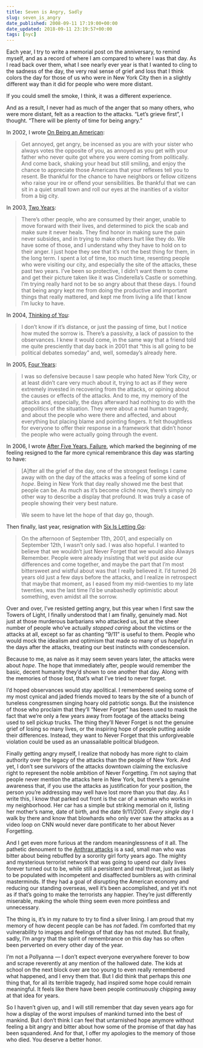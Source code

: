 ```yaml
---
title: Seven is Angry, Sadly
slug: seven_is_angry
date_published: 2008-09-11 17:19:00+00:00
date_updated: 2018-09-11 23:19:57+00:00
tags: [nyc]
---
```

Each year, I try to write a memorial post on the anniversary, to remind myself, and as a record of where I am compared to where I was that day. As I read back over them, what I see nearly ever year is that I wanted to cling to the sadness of the day, the very real sense of grief and loss that I think colors the day for those of us who were in New York City then in a slightly different way than it did for people who were more distant.

If you could smell the smoke, I think, it was a different experience.

And as a result, I never had as much of the anger that so many others, who were more distant, felt as a reaction to the attacks. “Let’s grieve first”, I thought. “There will be plenty of time for being angry.”

In 2002, I wrote [On Being an American](/2002/09/on-being-an-ame):

> Get annoyed, get angry, be incensed as you are with your sister who always votes the opposite of you, as annoyed as you get with your father who never quite got where you were coming from politically. And come back, shaking your head but still smiling, and enjoy the chance to appreciate those Americans that your reflexes tell you to resent. Be thankful for the chance to have neighbors or fellow citizens who raise your ire or offend your sensibilities. Be thankful that we can sit in a quiet small town and roll our eyes at the inanities of a visitor from a big city.

In 2003, [Two Years](/2003/09/two-years):

> There’s other people, who are consumed by their anger, unable to move forward with their lives, and determined to pick the scab and make sure it never heals. They find honor in making sure the pain never subsides, and in trying to make others hurt like they do. We have some of those, and I understand why they have to hold on to their anger. I just hope they see that it’s not the best thing for them, in the long term. I spent a lot of time, too much time, resenting people who were visiting our city, and especially the site of the attacks, these past two years. I’ve been so protective, I didn’t want them to come and get their picture taken like it was Cinderella’s Castle or something. I’m trying really hard not to be so angry about that these days. I found that being angry kept me from doing the productive and important things that really mattered, and kept me from living a life that I know I’m lucky to have.

In 2004, [Thinking of You](/2004/09/thinking-of-you):

> I don’t know if it’s distance, or just the passing of time, but I notice how muted the sorrow is. There’s a passivity, a lack of passion to the observances. I knew it would come, in the same way that a friend told me quite presciently that day back in 2001 that “this is all going to be political debates someday” and, well, someday’s already here.

In 2005, [Four Years](/2005/09/four-years):

> I was so defensive because I saw people who hated New York City, or at least didn’t care very much about it, trying to act as if they were extremely invested in recovering from the attacks, or opining about the causes or effects of the attacks. And to me, my memory of the attacks and, especially, the days afterward had nothing to do with the geopolitics of the situation. They were about a real human tragedy, and about the people who were there and affected, and about everything but placing blame and pointing fingers. It felt thoughtless for everyone to offer their response in a framework that didn’t honor the people who were actually going through the event.

In 2006, I wrote [After Five Years, Failure](/2006/09/after-five-years-failure), which marked the beginning of me feeling resigned to the far more cynical remembrance this day was starting to have:

> [A]fter all the grief of the day, one of the strongest feelings I came away with on the day of the attacks was a feeling of some kind of *hope*. Being in New York that day really showed me the best that people can be. As much as it’s become cliché now, there’s simply no other way to describe a display that profound. It was truly a case of people showing their very best nature.
> 
> We seem to have let the hope of that day go, though.

Then finally, last year, resignation with [Six Is Letting Go](/2007/09/six-is-letting-go):

> On the afternoon of September 11th, 2001, and especially on September 12th, I wasn’t only sad. I was also hopeful. I wanted to believe that we wouldn’t just Never Forget that we would also Always Remember. People were already insisting that we’d put aside our differences and come together, and maybe the part that I’m most bittersweet and wistful about was that I really believed it. I’d turned 26 years old just a few days before the attacks, and I realize in retrospect that maybe that moment, as I eased from my mid-twenties to my late twenties, was the last time I’d be unabashedly optimistic about something, even amidst all the sorrow.

Over and over, I’ve resisted getting angry, but this year when I first saw the Towers of Light, I finally understood that I am finally, genuinely mad. Not just at those murderous barbarians who attacked us, but at the sheer number of people who’ve actually *stopped caring* about the victims or the attacks at all, except so far as chanting “9/11” is useful to them. People who would mock the idealism and optimism that made so many of us *hopeful* in the days after the attacks, treating our best instincts with condescension.

Because to me, as naive as it may seem seven years later, the attacks were about *hope*. The hope that immediately after, people would remember the basic, decent humanity they’d shown to one another that day. Along with the memories of those lost, that’s what I’ve tried to never forget.

I’d hoped observances would stay apolitical. I remembered seeing some of my most cynical and jaded friends moved to tears by the site of a bunch of tuneless congressmen singing hoary old patriotic songs. But the insistence of those who proclaim that they’ll “Never Forget” has been used to mask the fact that we’re only a few years away from footage of the attacks being used to sell pickup trucks. The thing they’ll Never Forget is not the genuine grief of losing so many lives, or the inspiring hope of people putting aside their differences. Instead, they want to Never Forget that this unforgiveable violation could be used as an unassailable political bludgeon.

Finally getting angry myself, I realize that nobody has more right to claim authority over the legacy of the attacks than the people of New York. And yet, I don’t see survivors of the attacks downtown claiming the exclusive right to represent the noble ambition of Never Forgetting. I’m not saying that people never mention the attacks here in New York, but there’s a genuine awareness that, if you use the attacks as justification for your position, the person you’re addressing may well have lost more than you that day. As I write this, I know that parked out front is the car of a woman who works in my neighborhood. Her car has a simple but striking memorial on it, listing her mother’s name, date of birth, and the date 9/11/2001. *Every single day* I walk by there and know that blowhards who only ever saw the attacks as a video loop on CNN would never dare pontificate to her about Never Forgetting.

And I get even more furious at the random meaninglessness of it all. The pathetic denoument to the [Anthrax attacks](http://en.wikipedia.org/wiki/2001_anthrax_attacks) is a sad, small man who was bitter about being rebuffed by a sorority girl forty years ago. The mighty and mysterious terrorist network that was going to upend our daily lives forever turned out to be, while still a persistent and real threat, just as likely to be populated with incompetent and disaffected bumblers as with criminal masterminds. If they had a goal of disrupting the American economy and reducing our standing overseas, well it’s been accomplished, and yet it’s not as if that’s going to make the terrorists any happier. They’re just differently miserable, making the whole thing seem even more pointless and unnecessary.

The thing is, it’s in my nature to try to find a silver lining. I am proud that my memory of how decent people can be has *not* faded. I’m comforted that my vulnerability to images and feelings of that day has not muted. But finally, sadly, I’m angry that the spirit of remembrance on this day has so often been perverted on every other day of the year.

I’m not a Pollyanna — I don’t expect everyone everywhere forever to bow and scrape reverently at any mention of the hallowed date. The kids at school on the next block over are too young to even really remembered what happened, and I envy them that. But I did think that perhaps this *one* thing that, for all its terrible tragedy, had inspired some hope could remain meaningful. It feels like there have been people continuously chipping away at that idea for years.

So I haven’t given up, and I will still remember that day seven years ago for how a display of the worst impulses of mankind turned into the best of mankind. But I don’t think I can feel that untarnished hope anymore without feeling a bit angry and bitter about how some of the promise of that day has been squandered. And for that, I offer my apologies to the memory of those who died. You deserve a better honor.

